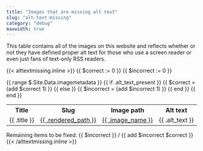 ```yaml
---
title: "Images that are missing alt text"
slug: "alt-text-missing"
category: "debug"
maxwidth: true
---
```


This table contains all of the images on this website and reflects whether or not they have defined proper alt text for those who use a screen reader or even just fans of text-only RSS readers.

{{< alttextmissing.inline >}}
{{ $correct := 0 }}
{{ $incorrect := 0 }}
<table>
  <tr>
    <th>Title</th>
    <th>Slug</th>
    <th>Image path</th>
    <th>Alt text</th>
  </tr>
  {{ range $.Site.Data.imagemetadata }}
    {{ if .alt_text_present }}
      {{ $correct = (add $correct 1) }}
    {{ else }}
      {{ $incorrect = (add $incorrect 1) }}
    {{ end }}
    <tr style="background-color: {{ if .alt_text_present }}lightgreen{{ else }}lightpink{{ end }}">
      <td>{{ .title }}</td>
      <td><a href="{{ .rendered_path }}">{{ .rendered_path }}</a></td>
      <td><a href='{{ if in .image_name "://" }}{{ .image_name }}{{ else }}{{ .image_path }}{{ end }}'>{{ .image_name }}</a></td>
      <td>{{ .alt_text }}</td>
    </tr>
  {{ end }}
</table>
Remaining items to be fixed: {{ $incorrect }} / {{ add $incorrect $correct }}
{{< /alttextmissing.inline >}}